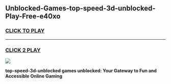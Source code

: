 
## Unblocked-Games-top-speed-3d-unblocked-Play-Free-e40xo
<h3>
<a href="https://premium76.site?title=top-speed-3d-unblocked&ref=19M">CLICK TO PLAY</a></h3>
<hr>

<h3>
<a href="https://premium76.site?title=top-speed-3d-unblocked&ref=19M">CLICK 2 PLAY</a>
  
</h3>

<a href="https://premium76.site?title=top-speed-3d-unblocked&ref=19M"><img src="https://clearcache.store/games.png"></a>


**top-speed-3d-unblocked games unblocked: Your Gateway to Fun and Accessible Online Gaming**
